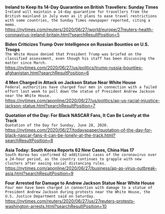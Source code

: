 **Ireland to Keep Its 14-Day Quarantine on British Travellers: Sunday Times**\
`Ireland will maintain a 14-day quarantine for travellers from the British mainland in July even as it plans to ease travel restrictions with some countries, the Sunday Times newspaper reported, citing a memo. `\
https://nytimes.com/reuters/2020/06/27/world/europe/27reuters-health-coronavirus-ireland-britain.html?searchResultPosition=5

**Biden Criticizes Trump Over Intelligence on Russian Bounties on U.S. Troops**\
`The White House denied that President Trump was briefed on the classified assessment, even though his staff has been discussing the matter since March.`\
https://nytimes.com/2020/06/27/us/politics/trump-russia-bounties-afghanistan.html?searchResultPosition=6

**4 Men Charged in Attack on Jackson Statue Near White House**\
`Federal authorities have charged four men in connection with a failed effort last week to pull down the statue of President Andrew Jackson near the White House.`\
https://nytimes.com/aponline/2020/06/27/us/politics/ap-us-racial-injustice-jackson-statue.html?searchResultPosition=7

**Quotation of the Day: For Black NASCAR Fans, It Can Be Lonely at the Track**\
`Quotation of the Day for Sunday, June 28, 2020.`\
https://nytimes.com/2020/06/27/todayspaper/quotation-of-the-day-for-black-nascar-fans-it-can-be-lonely-at-the-track.html?searchResultPosition=8

**Asia Today: South Korea Reports 62 New Cases, China Has 17**\
`South Korea has confirmed 62 additional cases of the coronavirus over a 24-hour period, as the country continues to grapple with new clusters after easing social distancing rules.`\
https://nytimes.com/aponline/2020/06/27/business/ap-as-virus-outbreak-asia.html?searchResultPosition=9

**Four Arrested for Damage to Andrew Jackson Statue Near White House**\
`Four men have been charged in connection with damage to a statue of President Andrew Jackson during protests near the White House, the U.S. Justice Department said on Saturday.`\
https://nytimes.com/reuters/2020/06/27/us/27reuters-protests-washington-arrests.html?searchResultPosition=10

